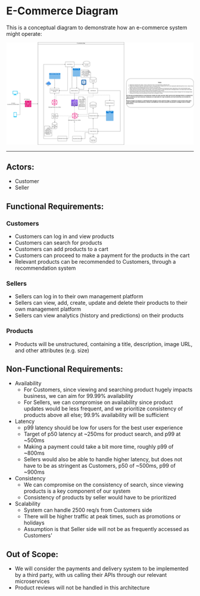  
# E-Commerce Diagram
This is a conceptual diagram to demonstrate how an e-commerce system might operate:

![E-commerce Conceptual Diagram](./ecommerce-diagram.drawio.png?raw=true "E-commerce Conce[tual Diagram")

---
## Actors:
- Customer
- Seller

## Functional Requirements:
### Customers
- Customers can log in and view products
- Customers can search for products
- Customers can add products to a cart
- Customers can proceed to make a payment for the products in the cart
- Relevant products can be recommended to Customers, through a recommendation system

### Sellers
- Sellers can log in to their own management platform
- Sellers can view, add, create, update and delete their products to their own management platform
- Sellers can view analytics (history and predictions) on their products

### Products
- Products will be unstructured, containing a title, description, image URL, and other attributes (e.g. size)

## Non-Functional Requirements:
- Availability
  - For Customers, since viewing and searching product hugely impacts business, we can aim for 99.99% availability
  - For Sellers, we can compromise on availability since product updates would be less frequent, and we prioritize consistency of products above all else; 99.9% availability will be sufficient
- Latency
  - p99 latency should be low for users for the best user experience
  - Target of p50 latency at ~250ms for product search, and p99 at ~500ms
  - Making a payment could take a bit more time, roughly p99 of ~800ms 
  - Sellers would also be able to handle higher latency, but does not have to be as stringent as Customers, p50 of ~500ms, p99 of ~900ms
- Consistency
  - We can compromise on the consistency of search, since viewing products is a key component of our system
  - Consistency of products by seller would have to be prioritized
- Scalability
  - System can handle 2500 req/s from Customers side
  - There will be higher traffic at peak times, such as promotions or holidays
  - Assumption is that Seller side will not be as frequently accessed as Customers'

## Out of Scope:
- We will consider the payments and delivery system to be implemented by a third party, with us calling their APIs through our relevant microservices
- Product reviews will not be handled in this architecture